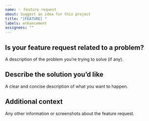 ```yaml
---
name: ✨ Feature request
about: Suggest an idea for this project
title: "[FEATURE] "
labels: enhancement
assignees: ""
---
```


## Is your feature request related to a problem?

A description of the problem you’re trying to solve (if any).

## Describe the solution you’d like

A clear and concise description of what you want to happen.

## Additional context

Any other information or screenshots about the feature request.
